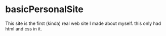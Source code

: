 # basicPersonalSite

This site is the first (kinda) real web site I made about myself. this only had html and css in it.
